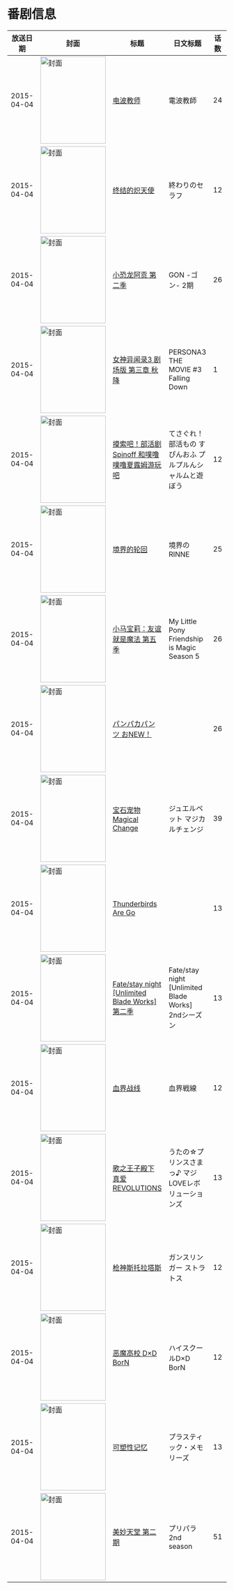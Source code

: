 # 番剧信息

|放送日期|封面|标题|日文标题|话数|评分|评分人数|
|---|---|---|---|---|---|---|
|2015-04-04|<img src="https://lain.bgm.tv/pic/cover/c/24/c0/122606_77iwf.jpg" alt="封面" style="width:150px;height:200px;object-fit:cover;">|[电波教师](https://bangumi.tv/subject/122606)|電波教師|24|5.6|654人评分|
|2015-04-04|<img src="https://lain.bgm.tv/pic/cover/c/3c/bd/112151_qJg8v.jpg" alt="封面" style="width:150px;height:200px;object-fit:cover;">|[终结的炽天使](https://bangumi.tv/subject/112151)|終わりのセラフ|12|5.6|5237人评分|
|2015-04-04|<img src="https://lain.bgm.tv/pic/cover/c/d7/18/182784_u1916.jpg" alt="封面" style="width:150px;height:200px;object-fit:cover;">|[小恐龙阿贡 第二季](https://bangumi.tv/subject/182784)|GON -ゴン- 2期|26|||
|2015-04-04|<img src="https://lain.bgm.tv/pic/cover/c/da/51/117151_KKaar.jpg" alt="封面" style="width:150px;height:200px;object-fit:cover;">|[女神异闻录3 剧场版 第三章 秋降](https://bangumi.tv/subject/117151)|PERSONA3 THE MOVIE #3 Falling Down|1|6.5|561人评分|
|2015-04-04|<img src="https://lain.bgm.tv/pic/cover/c/8b/b3/112838_q00uu.jpg" alt="封面" style="width:150px;height:200px;object-fit:cover;">|[摸索吧！部活剧 Spinoff 和噗噜噗噜夏露姆游玩吧](https://bangumi.tv/subject/112838)|てさぐれ！部活もの すぴんおふ プルプルんシャルムと遊ぼう|12|7.3|626人评分|
|2015-04-04|<img src="https://lain.bgm.tv/pic/cover/c/7c/2e/117731_I9PEm.jpg" alt="封面" style="width:150px;height:200px;object-fit:cover;">|[境界的轮回](https://bangumi.tv/subject/117731)|境界のRINNE|25|6.5|572人评分|
|2015-04-04|<img src="https://lain.bgm.tv/pic/cover/c/fa/ca/129224_wKI0P.jpg" alt="封面" style="width:150px;height:200px;object-fit:cover;">|[小马宝莉：友谊就是魔法 第五季](https://bangumi.tv/subject/129224)|My Little Pony Friendship is Magic Season 5|26|7.8|453人评分|
|2015-04-04|<img src="https://lain.bgm.tv/pic/cover/c/26/c0/208318_K0J3y.jpg" alt="封面" style="width:150px;height:200px;object-fit:cover;">|[パンパカパンツ おNEW！](https://bangumi.tv/subject/208318)||26|||
|2015-04-04|<img src="https://lain.bgm.tv/pic/cover/c/c1/f8/129823_66bp4.jpg" alt="封面" style="width:150px;height:200px;object-fit:cover;">|[宝石宠物 Magical Change](https://bangumi.tv/subject/129823)|ジュエルペット マジカルチェンジ|39|6.5|35人评分|
|2015-04-04|<img src="https://lain.bgm.tv/pic/cover/c/9a/32/138194_Xdaq4.jpg" alt="封面" style="width:150px;height:200px;object-fit:cover;">|[Thunderbirds Are Go](https://bangumi.tv/subject/138194)||13|||
|2015-04-04|<img src="https://lain.bgm.tv/pic/cover/c/b2/e7/109386_q20wy.jpg" alt="封面" style="width:150px;height:200px;object-fit:cover;">|[Fate/stay night [Unlimited Blade Works] 第二季](https://bangumi.tv/subject/109386)|Fate/stay night [Unlimited Blade Works] 2ndシーズン|13|7.5|14363人评分|
|2015-04-04|<img src="https://lain.bgm.tv/pic/cover/c/f9/2c/105075_iNy58.jpg" alt="封面" style="width:150px;height:200px;object-fit:cover;">|[血界战线](https://bangumi.tv/subject/105075)|血界戦線|12|7.4|7880人评分|
|2015-04-04|<img src="https://lain.bgm.tv/pic/cover/c/e4/8e/89488_jGLiI.jpg" alt="封面" style="width:150px;height:200px;object-fit:cover;">|[歌之王子殿下 真爱REVOLUTIONS](https://bangumi.tv/subject/89488)|うたの☆プリンスさまっ♪ マジLOVEレボリューションズ|13|6.2|307人评分|
|2015-04-04|<img src="https://lain.bgm.tv/pic/cover/c/97/b7/119677_azQFQ.jpg" alt="封面" style="width:150px;height:200px;object-fit:cover;">|[枪神斯托拉塔斯](https://bangumi.tv/subject/119677)|ガンスリンガー ストラトス|12|4.6|736人评分|
|2015-04-04|<img src="https://lain.bgm.tv/pic/cover/c/c1/fb/106212_L9l92.jpg" alt="封面" style="width:150px;height:200px;object-fit:cover;">|[恶魔高校 D×D BorN](https://bangumi.tv/subject/106212)|ハイスクールD×D BorN|12|6.7|2205人评分|
|2015-04-04|<img src="https://lain.bgm.tv/pic/cover/c/1d/08/114685_Ege3l.jpg" alt="封面" style="width:150px;height:200px;object-fit:cover;">|[可塑性记忆](https://bangumi.tv/subject/114685)|プラスティック・メモリーズ|13|7.0|9434人评分|
|2015-04-04|<img src="https://lain.bgm.tv/pic/cover/c/07/72/120186_u0051.jpg" alt="封面" style="width:150px;height:200px;object-fit:cover;">|[美妙天堂 第二期](https://bangumi.tv/subject/120186)|プリパラ 2nd season|51|7.5|180人评分|
